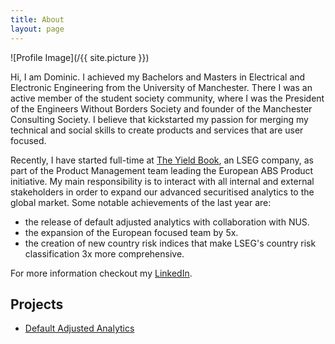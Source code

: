 ```yaml
---
title: About
layout: page
---
```

![Profile Image](/{{ site.picture }})
<!-- <figcaption class="caption">Surf </figcaption> -->

<p>Hi, I am Dominic.
I achieved my Bachelors and Masters in Electrical and Electronic Engineering from the University of Manchester. 
There I was an active member of the student society community, where I was the President of the Engineers Without Borders Society and founder of the Manchester Consulting Society.
I believe that kickstarted my passion for merging my technical and social skills to create products and services that are user focused.
</p>

<p>
Recently, I have started full-time at <a href="https://www.yieldbook.com/">The Yield Book</a>, an LSEG company, as part of the Product Management team leading the European ABS Product initiative.
My main responsibility is to interact with all internal and external stakeholders in order to expand our advanced securitised analytics to the global market.
Some notable achievements of the last year are:  
</p>
<ul class="achievement-list">
<li> the release of default adjusted analytics with collaboration with NUS.</li>
<li> the expansion of the European focused team by 5x.</li>
<li> the creation of new country risk indices that make LSEG's country risk classification 3x more comprehensive. </li>
</ul>

For more information checkout my  <a href="https://www.linkedin.com/in/dominictatakis/">LinkedIn</a>.

<h2>Projects</h2>

<ul>
	<li><a href="../defaultanalytics/">Default Adjusted Analytics</a></li>
</ul>
